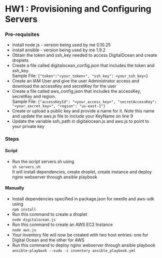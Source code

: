 # HW1 : Provisioning and Configuring Servers

### Pre-requisites ###
* install node js - version being used by me 0.10.25
* install ansible - version being used by me 1.9.2
* Obtain the token and ssh_key needed to access DigitalOcean and create droplets 
* Create a file called digitalocean_config.json that includes the token and ssh_key. <br/>
  Sample File: `{"token":"<your_token>", "ssh_key": <your_ssh_key>}`
* Create an IAM User and give the user Administrator access and download the accessKey and secretKey for the user
* Create a file called aws_config.json that includes the accessKey, secretKey and region.<br/>
  Sample File: `{"accessKeyId": "<your_access_key>", "secretAccessKey": "<your_secret_key>", "region": "us-east-1"}`
* Create or upload a public key and provide a name for it. Note this name and update the aws.js file to include your KeyName on line 9
* Update the variable ssh_path in digitalocean.js and aws.js to point to your private key

### Steps ###
#### Script ####
* Run the script servers.sh using <br/> `sh servers.sh`<br/> It will install dependencies, create droplet, create instance and deploy nginx webserver through ansible playbook

#### Manually ####
* Install dependencies specified in package.json for needle and aws-sdk using <br/>
`npm install` <br/>
* Run this command to create a droplet <br/>`node digitalocean.js` <br/>
* Run this command to create an AWS EC2 Instance <br/> `node aws.js` <br/>
* Your inventory file will now be created with two host entries: one for Digital Ocean and the other for AWS
* Run this command to deploy nginx webserver through ansible playbook <br/>
  `ansible-playbook --sudo -i inventory ansible_playbook.yml`
